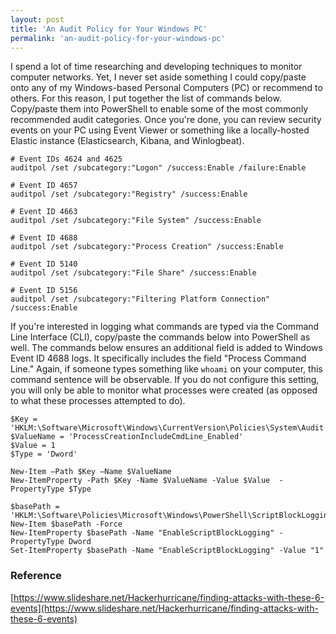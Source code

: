 ```yaml
---
layout: post
title: 'An Audit Policy for Your Windows PC'
permalink: 'an-audit-policy-for-your-windows-pc'
---
```


I spend a lot of time researching and developing techniques to monitor computer networks. Yet, I never set aside something I could copy/paste onto any of my Windows-based Personal Computers (PC) or recommend to others. For this reason, I put together the list of commands below. Copy/paste them into PowerShell to enable some of the most commonly recommended audit categories. Once you're done, you can review security events on your PC using Event Viewer or something like a locally-hosted Elastic instance (Elasticsearch, Kibana, and Winlogbeat). 
```pwsh
# Event IDs 4624 and 4625
auditpol /set /subcategory:"Logon" /success:Enable /failure:Enable

# Event ID 4657
auditpol /set /subcategory:"Registry" /success:Enable

# Event ID 4663
auditpol /set /subcategory:"File System" /success:Enable

# Event ID 4688
auditpol /set /subcategory:"Process Creation" /success:Enable

# Event ID 5140
auditpol /set /subcategory:"File Share" /success:Enable

# Event ID 5156
auditpol /set /subcategory:"Filtering Platform Connection" /success:Enable
```

If you're interested in logging what commands are typed via the Command Line Interface (CLI), copy/paste the commands below into PowerShell as well. The commands below ensures an additional field is added to Windows Event ID 4688 logs. It specifically includes the field "Process Command Line." Again, if someone types something like `whoami` on your computer, this command sentence will be observable. If you do not configure this setting, you will only be able to monitor what processes were created (as opposed to what these processes attempted to do).
```pwsh
$Key = 'HKLM:\Software\Microsoft\Windows\CurrentVersion\Policies\System\Audit'
$ValueName = 'ProcessCreationIncludeCmdLine_Enabled'
$Value = 1
$Type = 'Dword'

New-Item –Path $Key –Name $ValueName
New-ItemProperty -Path $Key -Name $ValueName -Value $Value  -PropertyType $Type
```

```
$basePath = 'HKLM:\Software\Policies\Microsoft\Windows\PowerShell\ScriptBlockLogging' 
New-Item $basePath -Force     
New-ItemProperty $basePath -Name "EnableScriptBlockLogging" -PropertyType Dword 
Set-ItemProperty $basePath -Name "EnableScriptBlockLogging" -Value "1"
```

### Reference  
[https://www.slideshare.net/Hackerhurricane/finding-attacks-with-these-6-events](https://www.slideshare.net/Hackerhurricane/finding-attacks-with-these-6-events)

